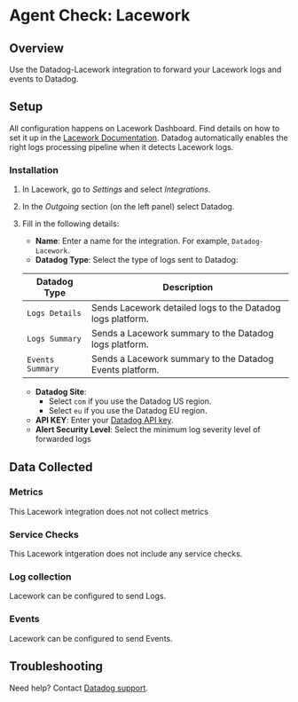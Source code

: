 # Agent Check: Lacework

## Overview

Use the Datadog-Lacework integration to forward your Lacework logs and events to Datadog.

## Setup

All configuration happens on Lacework Dashboard. Find details on how to set it up in the [Lacework Documentation][2]. Datadog automatically enables the right logs processing pipeline when it detects Lacework logs.

### Installation

1. In Lacework, go to _Settings_ and select _Integrations_.
2. In the _Outgoing_ section (on the left panel) select Datadog.
3. Fill in the following details:

   - **Name**: Enter a name for the integration. For example, `Datadog-Lacework`.
   - **Datadog Type**: Select the type of logs sent to Datadog:

    | Datadog Type     | Description                                                |
    | ---------------- | ---------------------------------------------------------- |
    | `Logs Details`   | Sends Lacework detailed logs to the Datadog logs platform. |
    | `Logs Summary`   | Sends a Lacework summary to the Datadog logs platform.     |
    | `Events Summary` | Sends a Lacework summary to the Datadog Events platform.   |

   - **Datadog Site**:
     - Select `com` if you use the Datadog US region.
     - Select `eu` if you use the Datadog EU region.
   - **API KEY**: Enter your [Datadog API key][3].
   - **Alert Security Level**: Select the minimum log severity level of forwarded logs

## Data Collected

### Metrics

This Lacework integration does not not collect metrics

### Service Checks

This Lacework intgeration does not include any service checks.

### Log collection

Lacework can be configured to send Logs.

### Events

Lacework can be configured to send Events.

## Troubleshooting

Need help? Contact [Datadog support][7].

[1]: https://docs.datadoghq.com/integrations/lacework/
[2]: https://www.lacework.com/datadog/
[3]: https://app.datadoghq.com/account/settings#api
[7]: https://docs.datadoghq.com/help/
